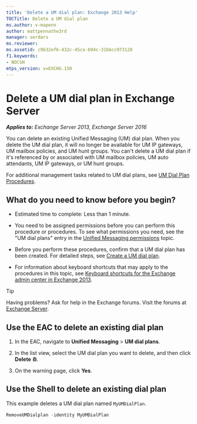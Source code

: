 ```yaml
---
title: 'Delete a UM dial plan: Exchange 2013 Help'
TOCTitle: Delete a UM dial plan
ms.author: v-mapenn
author: mattpennathe3rd
manager: serdars
ms.reviewer:
ms.assetid: c9b32ef6-432c-45ca-b94c-31bbcc973128
f1.keywords:
- NOCSH
mtps_version: v=EXCHG.150
---
```


# Delete a UM dial plan in Exchange Server

_**Applies to:** Exchange Server 2013, Exchange Server 2016_

You can delete an existing Unified Messaging (UM) dial plan. When you delete the UM dial plan, it will no longer be available for UM IP gateways, UM mailbox policies, and UM hunt groups. You can't delete a UM dial plan if it's referenced by or associated with UM mailbox policies, UM auto attendants, UM IP gateways, or UM hunt groups.

For additional management tasks related to UM dial plans, see [UM Dial Plan Procedures](https://technet.microsoft.com/library/1bda77c8-c4e2-4ae0-a001-76ae029bf843.aspx).

## What do you need to know before you begin?

- Estimated time to complete: Less than 1 minute.

- You need to be assigned permissions before you can perform this procedure or procedures. To see what permissions you need, see the "UM dial plans" entry in the [Unified Messaging permissions](unified-messaging-permissions-exchange-2013-help.md) topic.

- Before you perform these procedures, confirm that a UM dial plan has been created. For detailed steps, see [Create a UM dial plan](create-um-dial-plan-exchange-2013-help.md).

- For information about keyboard shortcuts that may apply to the procedures in this topic, see [Keyboard shortcuts for the Exchange admin center in Exchange 2013](keyboard-shortcuts-in-the-exchange-admin-center-2013-help.md).

> [!TIP]
> Having problems? Ask for help in the Exchange forums. Visit the forums at [Exchange Server](https://go.microsoft.com/fwlink/p/?linkId=60612).

## Use the EAC to delete an existing dial plan

1. In the EAC, navigate to **Unified Messaging** \> **UM dial plans**.

2. In the list view, select the UM dial plan you want to delete, and then click **Delete** ![Delete icon](images/ITPro_EAC_DeleteIcon.gif).

3. On the warning page, click **Yes**.

## Use the Shell to delete an existing dial plan

This example deletes a UM dial plan named `MyUMDialPlan`.

```powershell
RemoveUMDialplan -identity MyUMDialPlan
```
